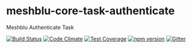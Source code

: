 # meshblu-core-task-authenticate
Meshblu Authenticate Task

[![Build Status](https://travis-ci.org/octoblu/meshblu-core-task-authenticate.svg?branch=master)](https://travis-ci.org/octoblu/meshblu-core-task-authenticate)
[![Code Climate](https://codeclimate.com/github/octoblu/meshblu-core-task-authenticate/badges/gpa.svg)](https://codeclimate.com/github/octoblu/meshblu-core-task-authenticate)
[![Test Coverage](https://codeclimate.com/github/octoblu/meshblu-core-task-authenticate/badges/coverage.svg)](https://codeclimate.com/github/octoblu/meshblu-core-task-authenticate)
[![npm version](https://badge.fury.io/js/meshblu-core-task-authenticate.svg)](http://badge.fury.io/js/meshblu-core-task-authenticate)
[![Gitter](https://badges.gitter.im/octoblu/help.svg)](https://gitter.im/octoblu/help)
